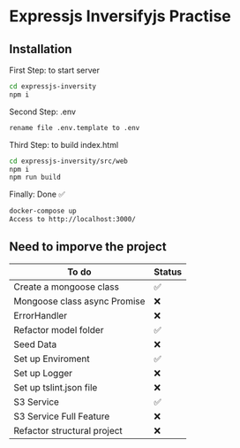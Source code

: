 # Expressjs Inversifyjs Practise

## Installation
First Step: to start server
```sh
cd expressjs-inversity
npm i
```
Second Step: .env
```sh
rename file .env.template to .env
```
Third Step: to build index.html 
```sh
cd expressjs-inversity/src/web
npm i
npm run build
```
Finally: Done ✅
```sh
docker-compose up
Access to http://localhost:3000/
```
## Need to imporve the project

| To do | Status |
| ------ | ------ |
| Create a mongoose class | ✅ |
| Mongoose class async Promise | ❌ |
| ErrorHandler| ❌ |
| Refactor model folder | ✅ |
| Seed Data | ❌ |
| Set up Enviroment | ✅ |
| Set up Logger | ❌ |
| Set up tslint.json file | ❌ |
| S3 Service | ✅ |
| S3 Service Full Feature | ❌ |
| Refactor structural project | ❌ |
